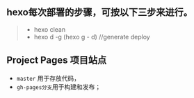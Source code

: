 
## hexo每次部署的步骤，可按以下三步来进行。
>* hexo clean
>* hexo d -g (hexo g - d) //generate   deploy


## Project Pages 项目站点
* `master` 用于存放代码，
* `gh-pages分支`用于构建和发布；
